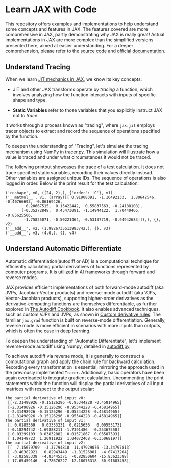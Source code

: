 # Learn JAX with Code

This repository offers examples and implementations to help understand some concepts and features in JAX. The features covered are more comprehensive in JAX, partly demonstrating why JAX is really great! Actual implementations in JAX are more complex than the simplified versions presented here, aimed at easier understanding. For a deeper comprehension, please refer to the [source code](https://github.com/google/jax) and [official documentation](https://jax.readthedocs.io/en/latest/).

## Understand Tracing

When we learn [JIT mechanics in JAX](https://jax.readthedocs.io/en/latest/notebooks/thinking_in_jax.html#jit-mechanics-tracing-and-static-variables), we know its key concepts:

* JIT and other JAX transforms operate by *tracing* a function, which involves analyzing how the function interacts with inputs of specific shape and type.

* **Static Variables** refer to those variables that you explicitly instruct JAX not to *trace*.

It works through a process known as "tracing", where `jax.jit` employs tracer objects to extract and record the sequence of operations specified by the function.

To deepen the understanding of "Tracing", let's simulate the tracing mechanism using NumPy in [tracer.py](https://github.com/yixiaoer/learn-jax-with-code/blob/main/tracer.py). This simulation will illustrate how a value is traced and under what circumstances it would not be traced.

The following printout showcases the trace of a test calculation. It does not trace specified static variables, recording their values directly instead. Other variables are assigned unique IDs. The sequence of operations is also logged in order. Below is the print result for the test calculation:

```shell
('reshape', v0, ((24, 2),), {'order': 'C'}, v1)
('__matmul__', v1, (array([[ 0.91908391, -1.16492133,  1.80642546, -0.40766693, -0.06169426,
         0.20667515,  0.15422442,  0.55837563, -0.24188108],
       [-0.35272848,  0.45473091, -1.14944122,  1.70440466, -0.85625506,
        -1.75825071, -0.50221464, -0.53137719, -0.94942683]]),), {}, v2)
('__add__', v2, (1.9826735513983742,), {}, v3)
('__add__', v3, (4.0,), {}, v4)
```

## Understand Automatic Differentiate

Automatic differentiation(autodiff or AD) is a computational technique for efficiently calculating partial derivatives of functions represented by computer programs. It is utilized in AI frameworks through forward and reverse modes.

JAX provides efficient implementations of both forward-mode autodiff (aka JVPs, Jacobian-Vector products) and reverse-mode autodiff (aka VJPs, Vector-Jacobian products), supporting higher-order derivatives as the derivative-computing functions are themselves differentiable, as further explored in [The Autodiff Cookbook](https://jax.readthedocs.io/en/latest/notebooks/autodiff_cookbook.html#). It also enables advanced techniques, such as custom VJPs and JVPs, as shown in [Custom derivative rules](https://jax.readthedocs.io/en/latest/notebooks/Custom_derivative_rules_for_Python_code.html). The familiar `jax.grad` function is built on reverse-mode differentiation. Generally, reverse mode is more efficient in scenarios with more inputs than outputs, which is often the case in deep learning. 

To deepen the understanding of "Automatic Differentiate", let's implement reverse-mode autodiff using Numpy, detailed in [autodiff.py](https://github.com/yixiaoer/learn-jax-with-code/blob/main/autodiff.py).

To achieve autodiff via reverse mode, it is generally to construct a computational graph and apply the chain rule for backward calculation. Recording every transformation is essential, mirroring the approach used in the previously implemented `Tracer`. Additionally, basic operators have been again overloaded to integrate gradient calculation. Uncommenting the print statements within the function will display the partial derivatives of all input matrices with respect to the output scalar:

```shell
the partial derivative of input v0:
 [[-2.31498926 -0.15126296 -0.95344228 -0.45814965]
 [-2.31498926 -0.15126296 -0.95344228 -0.45814965]
 [-2.31498926 -0.15126296 -0.95344228 -0.45814965]
 [-2.31498926 -0.15126296 -0.95344228 -0.45814965]]
the partial derivative of input v1:
 [[ 0.0185569   0.03333231  0.0215656   0.00553173]
 [-0.18294742 -1.69888211 -1.7391486  -0.25367558]
 [ 0.03299103  0.03832882  0.01571867  0.03587593]
 [ 1.04148723  1.20911922  1.04072468 -0.35068197]]
the partial derivative of input v2:
 [[  7.15679709  -3.37794818  11.47929076 -13.34797813]
 [ -0.40382921   0.82943449  -1.81526981  -4.07413204]
 [ -3.82585338  -4.83445371  -0.82850604 -15.83623388]
 [-17.65459146  -4.78676227 -12.18075318  30.91683458]]
```
